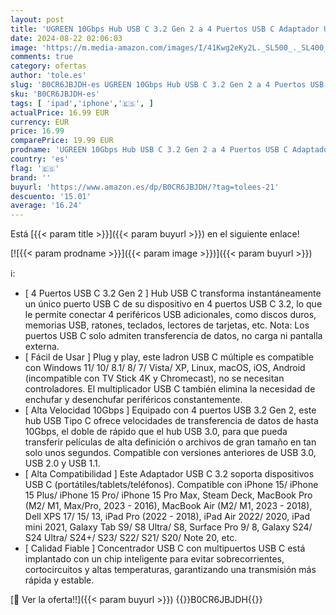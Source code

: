 ```yaml
---
layout: post
title: 'UGREEN 10Gbps Hub USB C 3.2 Gen 2 a 4 Puertos USB C Adaptador USB C Multipuerto Compatible con iPhone 15 Plus Pro MAX MacBook Pro Air 2023 iPad Pro Air Surface Pro Galaxy S24'
date: 2024-08-22 02:06:03
image: 'https://m.media-amazon.com/images/I/41Kwg2eKy2L._SL500_._SL400_.jpg'
comments: true
category: ofertas
author: 'tole.es'
slug: 'B0CR6JBJDH-es UGREEN 10Gbps Hub USB C 3.2 Gen 2 a 4 Puertos USB C...'
sku: 'B0CR6JBJDH-es'
tags: [ 'ipad','iphone','🇪🇸', ]
actualPrice: 16.99 EUR
currency: EUR
price: 16.99
comparePrice: 19.99 EUR
prodname: 'UGREEN 10Gbps Hub USB C 3.2 Gen 2 a 4 Puertos USB C Adaptador USB C Multipuerto Compatible con iPhone 15 Plus Pro MAX MacBook Pro Air 2023 iPad Pro Air Surface Pro Galaxy S24'
country: 'es'
flag: '🇪🇸'
brand: ''
buyurl: 'https://www.amazon.es/dp/B0CR6JBJDH/?tag=tolees-21'
descuento: '15.01'
average: '16.24'
---
```


Está [{{< param title >}}]({{< param buyurl >}}) en el siguiente enlace!

[![{{< param prodname >}}]({{< param image >}})]({{< param buyurl >}})

ℹ️:

- [ 4 Puertos USB C 3.2 Gen 2 ] Hub USB C transforma instantáneamente un único puerto USB C de su dispositivo en 4 puertos USB C 3.2, lo que le permite conectar 4 periféricos USB adicionales, como discos duros, memorias USB, ratones, teclados, lectores de tarjetas, etc. Nota: Los puertos USB C solo admiten transferencia de datos, no carga ni pantalla externa.
- [ Fácil de Usar ] Plug y play, este ladron USB C múltiple es compatible con Windows 11/ 10/ 8.1/ 8/ 7/ Vista/ XP, Linux, macOS, iOS, Android (incompatible con TV Stick 4K y Chromecast), no se necesitan controladores. El multiplicador USB C también elimina la necesidad de enchufar y desenchufar periféricos constantemente.
- [ Alta Velocidad 10Gbps ] Equipado con 4 puertos USB 3.2 Gen 2, este hub USB Tipo C ofrece velocidades de transferencia de datos de hasta 10Gbps, el doble de rápido que el hub USB 3.0, para que pueda transferir películas de alta definición o archivos de gran tamaño en tan solo unos segundos. Compatible con versiones anteriores de USB 3.0, USB 2.0 y USB 1.1.
- [ Alta Compatibilidad ] Este Adaptador USB C 3.2 soporta dispositivos USB C (portátiles/tablets/teléfonos). Compatible con iPhone 15/ iPhone 15 Plus/ iPhone 15 Pro/ iPhone 15 Pro Max, Steam Deck, MacBook Pro (M2/ M1, Max/Pro, 2023 - 2016), MacBook Air (M2/ M1, 2023 - 2018), Dell XPS 17/ 15/ 13, iPad Pro (2022 - 2018), iPad Air 2022/ 2020, iPad mini 2021, Galaxy Tab S9/ S8 Ultra/ S8, Surface Pro 9/ 8, Galaxy S24/ S24 Ultra/ S24+/ S23/ S22/ S21/ S20/ Note 20, etc.
- [ Calidad Fiable ] Concentrador USB C con multipuertos USB C está implantado con un chip inteligente para evitar sobrecorrientes, cortocircuitos y altas temperaturas, garantizando una transmisión más rápida y estable.

[🛒 Ver la oferta!!]({{< param buyurl >}})
{{<world>}}B0CR6JBJDH{{</world>}}
